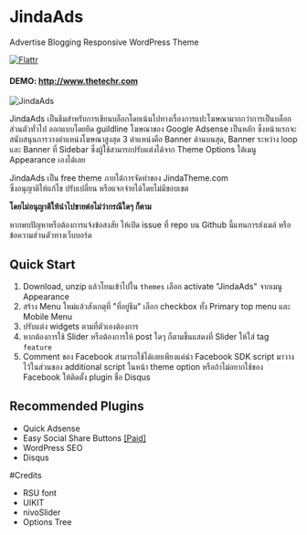 # JindaAds
Advertise Blogging Responsive WordPress Theme

[![Flattr](http://button.flattr.com/flattr-badge-large.png)](https://flattr.com/submit/auto?user_id=jir4yu&url=https%3A%2F%2Fgithub.com%2Fjir4yu%2FJindaAds)

#### DEMO: http://www.thetechr.com

![JindaAds](http://i.imgur.com/QLHq624.jpg)

JindaAds เป็นธีมสำหรับการเขียนบล็อกโดยเน้นไปทางเรื่องการแปะโฆษณามากกว่าการเป็นบล็อกส่วนตัวทั่วไป ออกแบบโดยยึด guildline โฆษณาของ Google Adsense เป็นหลัก ซึ่งหน้าแรกจะสนับสนุนการวางตำแหน่งโฆษณาสูงสุด 3 ตำแหน่งคือ Banner ด้านบนสุด, Banner ระหว่าง loop และ Banner ที่ Sidebar ซึ่งผู้ใช้สามารถปรับแต่งได้จาก Theme Options ใต้เมนู Appearance เองได้เลย

JindaAds เป็น free theme ภายใต้การจัดทำของ JindaTheme.com  
ซึ่งอนุญาติให้แก้ไข ปรับเปลี่ยน หรือแจกจ่ายได้โดยไม่มีขอบเขต

**โดยไม่อนุญาติให้นำไปขายต่อไม่ว่ากรณีใดๆ ก็ตาม**

หากพบปัญหาหรือต้องการแจ้งข้อสงสัย ให้เปิด issue ที่ repo บน Github นี้แทนการส่งเมล์ หรือข้อความส่วนตัวทางเว็บบอร์ด

## Quick Start

1. Download, unzip แล้วโยนเข้าไปใน `themes` เลือก activate "JindaAds" จากเมนู Appearance
2. สร้าง Menu ใหม่แล้วสังเกตุที่ "ที่อยู่ธีม" เลือก checkbox ทั้ง Primary top menu และ Mobile Menu
3. ปรับแต่ง widgets ตามที่ตัวเองต้องการ
4. หากต้องการใช้ Slider หรือต้องการให้ post ใดๆ ก็ตามขึ้นแสดงที่ Slider ให้ใส่ tag `feature`
5. Comment ของ Facebook สามารถใช้ได้เลยเพียงแค่นำ Facebook SDK script มาวางไว้ในส่วนของ additional script ในหน้า theme option หรือถ้าไม่อยากใช้ของ Facebook ให้ติดตั้ง plugin ชื่อ Disqus

## Recommended Plugins
* Quick Adsense
* Easy Social Share Buttons [[Paid]](http://codecanyon.net/item/easy-social-share-buttons-for-wordpress/6394476?ref=JindaTheme)
* WordPress SEO
* Disqus

#Credits
* RSU font
* UIKIT
* nivoSlider
* Options Tree